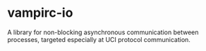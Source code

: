 # vampirc-io
A library for non-blocking asynchronous communication between processes, targeted especially at UCI protocol communication.

